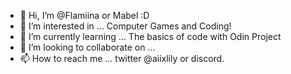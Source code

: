 - 👋 Hi, I’m @Flamiina or Mabel :D
- 👀 I’m interested in ... Computer Games and Coding!
- 🌱 I’m currently learning ... The basics of code with Odin Project
- 💞️ I’m looking to collaborate on ...
- 📫 How to reach me ... twitter @aiixlily or discord.

<!---
Flamiina/Flamiina is a ✨ special ✨ repository because its `README.md` (this file) appears on your GitHub profile.
You can click the Preview link to take a look at your changes.
--->
